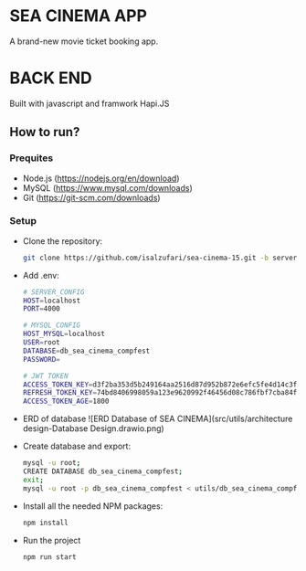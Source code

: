 # SEA CINEMA APP

A brand-new movie ticket booking app.

# BACK END

Built with javascript and framwork Hapi.JS

## How to run?

### Prequites

- Node.js (https://nodejs.org/en/download)
- MySQL (https://www.mysql.com/downloads)
- Git (https://git-scm.com/downloads)

### Setup

- Clone the repository:

  ```bash
  git clone https://github.com/isalzufari/sea-cinema-15.git -b server-dev
  ```
  
- Add .env:

  ```bash
  # SERVER_CONFIG
  HOST=localhost
  PORT=4000
  
  # MYSQL_CONFIG
  HOST_MYSQL=localhost
  USER=root
  DATABASE=db_sea_cinema_compfest
  PASSWORD=
  
  # JWT TOKEN
  ACCESS_TOKEN_KEY=d3f2ba353d5b249164aa2516d87d952b872e6efc5fe4d14c3f7d4907698d765883b6b87219191b432570c25ee8ed0d02b5a3eb1d185c088fdfe918e41ba84299
  REFRESH_TOKEN_KEY=74bd8406998059a123e9620992f46456d08c786fbf7cba84fbe28a75ad7561b0017d232d8cb264989236f7321b4cce30bc5add8d8bfb66ba774be9fa367ac350
  ACCESS_TOKEN_AGE=1800
  ```
- ERD of database
  ![ERD Database of SEA CINEMA](src/utils/architecture design-Database Design.drawio.png)

- Create database and export:

  ```bash
  mysql -u root;
  CREATE DATABASE db_sea_cinema_compfest;
  exit;
  mysql -u root -p db_sea_cinema_compfest < utils/db_sea_cinema_compfest.sql
  ```

- Install all the needed NPM packages:

  ```bash
  npm install
  ```

- Run the project

  ```bash
  npm run start
  ```
